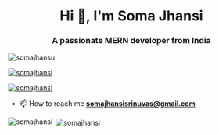 <h1 align="center">Hi 👋, I'm Soma Jhansi</h1>
<h3 align="center">A passionate MERN developer from India</h3>

<p align="left"> <img src="https://komarev.com/ghpvc/?username=somajhansi&label=Profile%20views&color=0e75b6&style=flat" alt="somajhansu" /> </p>

<p align="left"> <a href="https://github.com/ryo-ma/github-profile-trophy"><img src="https://github-profile-trophy.vercel.app/?username=somajhansi" alt="somajhansi" /></a> </p>

<span align="left"> <a href="https://linkedin.com/in/somajhansi" target="blank"><img src="https://img.shields.io/badge/LinkedIn-0077B5?style=for-the-badge&logo=linkedin&logoColor=white" alt="somajhansi" /></a> </span>
<!-- <span align="left"> <a href="https://twitter.com/kjcreddy666" target="blank"><img src="https://img.shields.io/badge/Twitter-1DA1F2?style=for-the-badge&logo=twitter&logoColor=white" alt="kjcreddy666" /></a> </span> -->


- 📫 How to reach me **somajhansisrinuvas@gmail.com**


<p><img align="left" src="https://github-readme-stats.vercel.app/api/top-langs?username=somajhansi&show_icons=true&locale=en&layout=compact" alt="somajhansi" /></p>

<p>&nbsp;<img align="center" src="https://github-readme-stats.vercel.app/api?username=somajhansi&show_icons=true&locale=en" alt="somajhansi" /></p>
